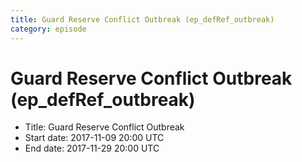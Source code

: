 ```yaml
---
title: Guard Reserve Conflict Outbreak (ep_defRef_outbreak)
category: episode
---
```


# Guard Reserve Conflict Outbreak (ep_defRef_outbreak)



  * Title: Guard Reserve Conflict Outbreak
  * Start date: 2017-11-09 20:00 UTC
  * End date: 2017-11-29 20:00 UTC

